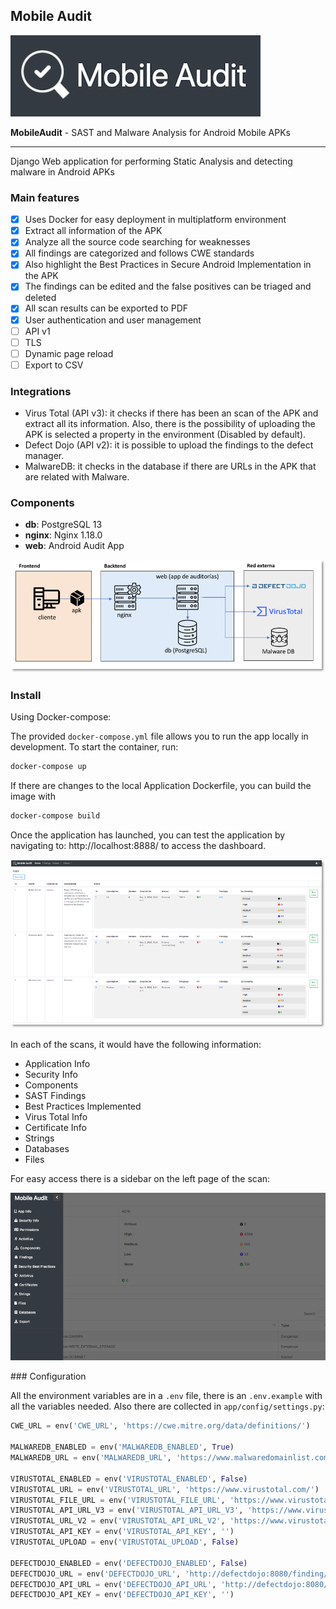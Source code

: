 ## Mobile Audit

![Icon](app/static/mobile_audit.png)

**MobileAudit** - SAST and Malware Analysis for Android Mobile APKs

---------------------------------------

Django Web application for performing Static Analysis and detecting malware in Android APKs

### Main features

- [x] Uses Docker for easy deployment in multiplatform environment
- [x] Extract all information of the APK
- [x] Analyze all the source code searching for weaknesses
- [x] All findings are categorized and follows CWE standards
- [x] Also highlight the Best Practices in Secure Android Implementation in the APK
- [x] The findings can be edited and the false positives can be triaged and deleted
- [x] All scan results can be exported to PDF
- [x] User authentication and user management
- [ ] API v1
- [ ] TLS
- [ ] Dynamic page reload
- [ ] Export to CSV

### Integrations

- Virus Total (API v3): it checks if there has been an scan of the APK and extract all its information. Also, there is the possibility of uploading the APK is selected a property in the environment (Disabled by default).
- Defect Dojo (API v2): it is possible to upload the findings to the defect manager.
- MalwareDB: it checks in the database if there are URLs in the APK that are related with Malware.

### Components

- **db**: PostgreSQL 13
- **nginx**: Nginx 1.18.0
- **web**: Android Audit App

![Schema](app/static/schema.png)


### Install

Using Docker-compose:

The provided `docker-compose.yml` file allows you to run the app locally in development. To start the container, run:

```sh
docker-compose up
```

If there are changes to the local Application Dockerfile, you can build the image with 

```sh
docker-compose build
```

Once the application has launched, you can test the application by navigating to: http://localhost:8888/ to access the dashboard.

![Dashboard](app/static/dashboard.png)

In each of the scans, it would have the following information:

* Application Info
* Security Info
* Components
* SAST Findings
* Best Practices Implemented
* Virus Total Info
* Certificate Info
* Strings
* Databases
* Files

For easy access there is a sidebar on the left page of the scan:

![Menu](app/static/menu.png)

### Configuration

All the environment variables are in a `.env` file, there is an `.env.example` with all the variables needed. Also there are collected in `app/config/settings.py`:

```py
CWE_URL = env('CWE_URL', 'https://cwe.mitre.org/data/definitions/')

MALWAREDB_ENABLED = env('MALWAREDB_ENABLED', True)
MALWAREDB_URL = env('MALWAREDB_URL', 'https://www.malwaredomainlist.com/mdlcsv.php')

VIRUSTOTAL_ENABLED = env('VIRUSTOTAL_ENABLED', False)
VIRUSTOTAL_URL = env('VIRUSTOTAL_URL', 'https://www.virustotal.com/')
VIRUSTOTAL_FILE_URL = env('VIRUSTOTAL_FILE_URL', 'https://www.virustotal.com/gui/file/')
VIRUSTOTAL_API_URL_V3 = env('VIRUSTOTAL_API_URL_V3', 'https://www.virustotal.com/api/v3/')
VIRUSTOTAL_URL_V2 = env('VIRUSTOTAL_API_URL_V2', 'https://www.virustotal.com/vtapi/v2/file/')
VIRUSTOTAL_API_KEY = env('VIRUSTOTAL_API_KEY', '')
VIRUSTOTAL_UPLOAD = env('VIRUSTOTAL_UPLOAD', False)

DEFECTDOJO_ENABLED = env('DEFECTDOJO_ENABLED', False)
DEFECTDOJO_URL = env('DEFECTDOJO_URL', 'http://defectdojo:8080/finding/')
DEFECTDOJO_API_URL = env('DEFECTDOJO_API_URL', 'http://defectdojo:8080/api/v2/')
DEFECTDOJO_API_KEY = env('DEFECTDOJO_API_KEY', '')
```